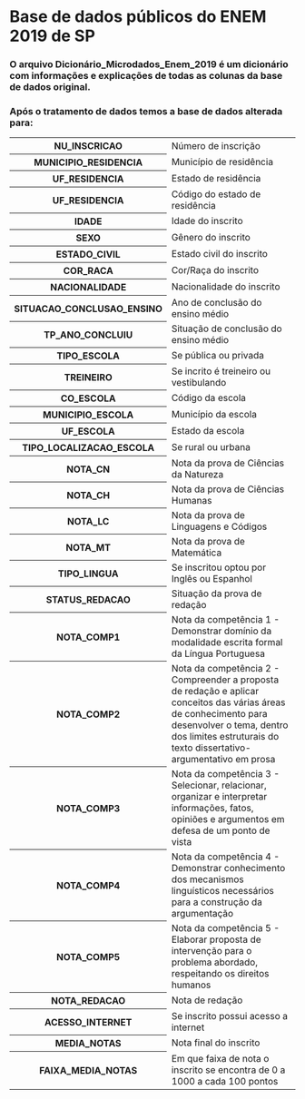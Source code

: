 # Base de dados públicos do ENEM 2019 de SP
### O arquivo Dicionário_Microdados_Enem_2019 é um dicionário com informações e explicações de todas as colunas da base de dados original.
### Após o tratamento de dados temos a base de dados alterada para:
<table>
  <tr>
    <th>NU_INSCRICAO</th>
    <td>Número de inscrição</td>
  </tr>
  <tr>
    <th>MUNICIPIO_RESIDENCIA</th>
    <td>Município de residência</td>
  </tr>
  <tr>
    <th>UF_RESIDENCIA</th>
    <td>Estado de residência</td>
  </tr>
  <tr>
    <th>UF_RESIDENCIA</th>
    <td>Código do estado de residência</td>
  </tr>
  <tr>
    <th>IDADE</th>
    <td>Idade do inscrito</td>
  </tr>
  <tr>
    <th>SEXO</th>
    <td>Gênero do inscrito</td>
  </tr>
  <tr>
    <th>ESTADO_CIVIL</th>
    <td>Estado civil do inscrito</td>
  </tr>
  <tr>
    <th>COR_RACA</th>
    <td>Cor/Raça do inscrito</td>
  </tr>
  <tr>
    <th>NACIONALIDADE</th>
    <td>Nacionalidade do inscrito</td>
  </tr>
  <tr>
    <th>SITUACAO_CONCLUSAO_ENSINO</th>
    <td>Ano de conclusão do ensino médio</td>
  </tr>
  <tr>
    <th>TP_ANO_CONCLUIU</th>
    <td>Situação de conclusão do ensino médio</td>
  </tr>
  <tr>
    <th>TIPO_ESCOLA</th>
    <td>Se pública ou privada</td>
  </tr>
  <tr>
    <th>TREINEIRO</th>
    <td>Se incrito é treineiro ou vestibulando</td>
  </tr>
  <tr>
    <th>CO_ESCOLA</th>
    <td>Código da escola</td>
  </tr>
  <tr>
    <th>MUNICIPIO_ESCOLA</th>
    <td>Município da escola</td>
  </tr>
  <tr>
    <th>UF_ESCOLA</th>
    <td>Estado da escola</td>
  </tr>
  <tr>
    <th>TIPO_LOCALIZACAO_ESCOLA</th>
    <td>Se rural ou urbana</td>
  </tr>
  <tr>
    <th>NOTA_CN</th>
    <td>Nota da prova de Ciências da Natureza</td>
  </tr>
  <tr>
    <th>NOTA_CH</th>
    <td>Nota da prova de Ciências Humanas</td>
  </tr>
  <tr>
    <th>NOTA_LC</th>
    <td>Nota da prova de Linguagens e Códigos</td>
  </tr>
  <tr>
    <th>NOTA_MT</th>
    <td>Nota da prova de Matemática</td>
  </tr>
  <tr>
    <th>TIPO_LINGUA</th>
    <td>Se inscritou optou por Inglês ou Espanhol</td>
  </tr>
  <tr>
    <th>STATUS_REDACAO</th>
    <td>Situação da prova de redação</td>
  </tr>
  <tr>
    <th>NOTA_COMP1</th>
    <td>Nota da competência 1 - Demonstrar domínio da modalidade escrita formal da Língua Portuguesa</td>
  </tr>
  <tr>
    <th>NOTA_COMP2</th>
    <td>Nota da competência 2 - Compreender a proposta de redação e aplicar conceitos das várias áreas de conhecimento para desenvolver o tema, dentro dos limites estruturais do texto dissertativo-argumentativo em prosa</td>
  </tr>
  <tr>
    <th>NOTA_COMP3</th>
    <td>Nota da competência 3 - Selecionar, relacionar, organizar e interpretar informações, fatos, opiniões e argumentos em defesa de um ponto de vista</td>
  </tr>
  <tr>
    <th>NOTA_COMP4</th>
    <td>Nota da competência 4 - Demonstrar conhecimento dos mecanismos linguísticos necessários para a construção da argumentação</td>
  </tr>
  <tr>
    <th>NOTA_COMP5</th>
    <td>Nota da competência 5 - Elaborar proposta de intervenção para o problema abordado, respeitando os direitos humanos</td>
  </tr>
  <tr>
    <th>NOTA_REDACAO</th>
    <td>Nota de redação</td>
  </tr>
  <tr>
    <th>ACESSO_INTERNET</th>
    <td>Se inscrito possui acesso a internet</td>
  </tr>
  <tr>
    <th>MEDIA_NOTAS</th>
    <td>Nota final do inscrito</td>
  </tr>
  <tr>
  <th>FAIXA_MEDIA_NOTAS</th>
    <td>Em que faixa de nota o inscrito se encontra de 0 a 1000 a cada 100 pontos</td>
  </tr>
</table>
